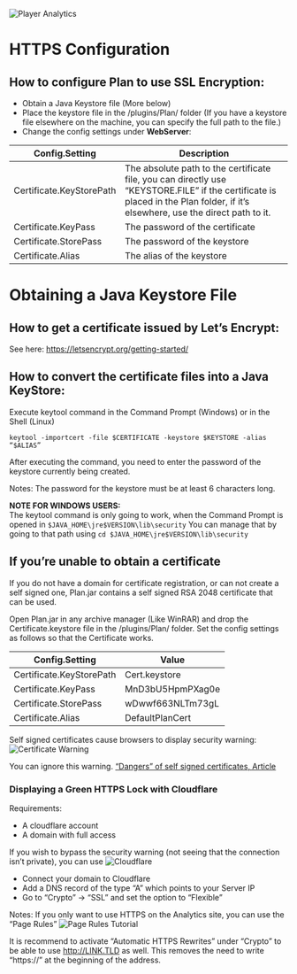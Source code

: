 ![Player Analytics](https://puu.sh/t8vin.png)

# HTTPS Configuration

## How to configure Plan to use SSL Encryption:
- Obtain a Java Keystore file (More below)
- Place the keystore file in the /plugins/Plan/ folder
(If you have a keystore file elsewhere on the machine, you can specify the full path to the file.)
- Change the config settings under **WebServer**:

Config.Setting | Description
------------------- | ---------------
Certificate.KeyStorePath | The absolute path to the certificate file, you can directly use “KEYSTORE.FILE” if the certificate is placed in the Plan folder, if it’s elsewhere, use the direct path to it.
Certificate.KeyPass | The password of the certificate
Certificate.StorePass | The password of the keystore
Certificate.Alias | The alias of the keystore

# Obtaining a Java Keystore File

## How to get a certificate issued by Let’s Encrypt:
See here:
https://letsencrypt.org/getting-started/

## How to convert the certificate files into a Java KeyStore:

Execute keytool command in the Command Prompt (Windows) or in the Shell (Linux)
                                          
`keytool -importcert -file $CERTIFICATE -keystore $KEYSTORE -alias “$ALIAS”` 

After executing the command, you need to enter the password of the keystore currently being created.

Notes:
The password for the keystore must be at least 6 characters long.

**NOTE FOR WINDOWS USERS:**  
The keytool command is only going to work, when the Command Prompt is opened in `$JAVA_HOME\jre$VERSION\lib\security`
You can manage that by going to that path using 
`cd $JAVA_HOME\jre$VERSION\lib\security`

## If you’re unable to obtain a certificate

If you do not have a domain for certificate registration, or can not create a self signed one, Plan.jar contains a self signed RSA 2048 certificate that can be used.

Open Plan.jar in any archive manager (Like WinRAR) and drop the Certificate.keystore file in the /plugins/Plan/ folder.
Set the config settings as follows so that the Certificate works.

Config.Setting | Value
------------------- | ---------------
Certificate.KeyStorePath | Cert.keystore
Certificate.KeyPass | MnD3bU5HpmPXag0e
Certificate.StorePass | wDwwf663NLTm73gL
Certificate.Alias | DefaultPlanCert

Self signed certificates cause browsers to display security warning:
![Certificate Warning](http://puu.sh/wY5Gs/91883c1ced.jpg)

You can ignore this warning. [“Dangers” of self signed certificates, Article](https://www.globalsign.com/en/ssl-information-center/dangers-self-signed-certificates/)

### Displaying a Green HTTPS Lock with Cloudflare

Requirements:
- A cloudflare account
- A domain with full access

If you wish to bypass the security warning (not seeing that the connection isn’t private), you can use ![Cloudflare](https://www.cloudflare.com)

- Connect your domain to Cloudflare
- Add a DNS record of the type “A” which points to your Server IP
- Go to “Crypto” -> “SSL” and set the option to “Flexible”

Notes:
If you only want to use HTTPS on the Analytics site, you can use the “Page Rules”
![Page Rules Tutorial](https://support.cloudflare.com/hc/en-us/articles/218411427-Page-Rules-Tutorial)

It is recommend to activate “Automatic HTTPS Rewrites” under “Crypto” to be able to use http://LINK.TLD as well.
This removes the need to write “https://” at the beginning of the address.
